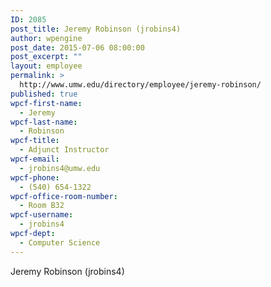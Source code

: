 ```yaml
---
ID: 2085
post_title: Jeremy Robinson (jrobins4)
author: wpengine
post_date: 2015-07-06 08:00:00
post_excerpt: ""
layout: employee
permalink: >
  http://www.umw.edu/directory/employee/jeremy-robinson/
published: true
wpcf-first-name:
  - Jeremy
wpcf-last-name:
  - Robinson
wpcf-title:
  - Adjunct Instructor
wpcf-email:
  - jrobins4@umw.edu
wpcf-phone:
  - (540) 654-1322
wpcf-office-room-number:
  - Room B32
wpcf-username:
  - jrobins4
wpcf-dept:
  - Computer Science
---
```

Jeremy Robinson (jrobins4)
